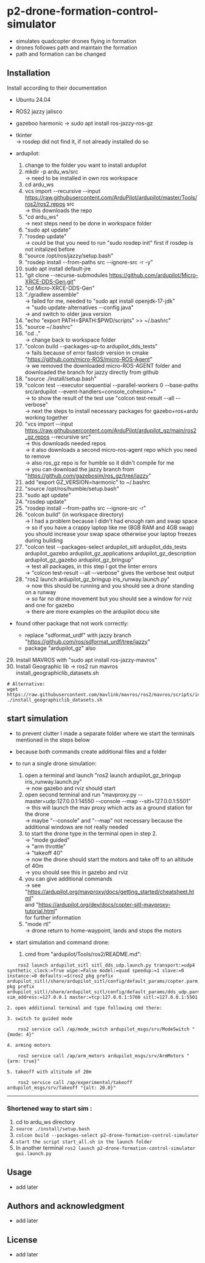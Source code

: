 # p2-drone-formation-control-simulator

- simulates quadcopter drones flying in formation
- drones followes path and maintain the formation
- path and formation can be changed

## Installation
Install according to their documentation
- Ubuntu 24.04 
- ROS2 jazzy jalisco  
- gazeboo harmonic -> sudo apt install ros-jazzy-ros-gz 
- tkinter \
    -> rosdep did not find it, if not already installed do so
- ardupilot:
    1. change to the folder you want to install ardupilot 
    2. mkdir -p ardu_ws/src \
        -> need to be installed in own ros workspace 
    3. cd ardu_ws
    4. vcs import --recursive --input  https://raw.githubusercontent.com/ArduPilot/ardupilot/master/Tools/ros2/ros2.repos src \
        -> this downloads the repo
    4. "cd ardu_ws" \
        -> next steps need to be done in workspace folder
    5. "sudo apt update" 
    6. "rosdep update" \
        -> could be that you need to run "sudo rosdep init" first if rosdep is not initalized before
    7. "source /opt/ros/jazzy/setup.bash"
    8. "rosdep install --from-paths src --ignore-src -r -y"
    9. sudo apt install default-jre
    10. "git clone --recurse-submodules https://github.com/ardupilot/Micro-XRCE-DDS-Gen.git"
    11. "cd Micro-XRCE-DDS-Gen"
    12. "./gradlew assemble" \
        -> failed for me, needed to "sudo apt install openjdk-17-jdk" \
        -> "sudo update-alternatives --config java" \
        -> and switch to older java version 
    14. "echo "export PATH=\$PATH:$PWD/scripts" >> ~/.bashrc"
    15. "source ~/.bashrc"
    16. "cd .." \
        -> change back to workspace folder
    17. "colcon build --packages-up-to ardupilot_dds_tests" \
        -> fails because of error fastcdr version in cmake
           "https://github.com/micro-ROS/micro-ROS-Agent" \
        -> we removed the downloaded micro-ROS-AGENT folder 
           and downloaded the branch for jazzy directly from github
    18. "source ./install/setup.bash"
    19. "colcon test --executor sequential --parallel-workers 0 --base-paths src/ardupilot --event-handlers=console_cohesion+" \
        -> to show the result of the test use "colcon test-result --all --verbose" \
        -> next the steps to install necessary packages for gazebo+ros+ardu working together  
    20. "vcs import --input https://raw.githubusercontent.com/ArduPilot/ardupilot_gz/main/ros2_gz.repos --recursive src" \
        -> this downloads needed repos \
        -> it also downloads a second micro-ros-agent repo which you need to remove  \
        -> also ros_gz repo is for humble so it didn't compile for me \
        -> you can download the jazzy branch from "https://github.com/gazebosim/ros_gz/tree/jazzy" 
    21. add "export GZ_VERSION=harmonic" to ~/.bashrc
    22. "source /opt/ros/humble/setup.bash"
    23. "sudo apt update"
    24. "rosdep update"
    25. "rosdep install --from-paths src --ignore-src -r"    
    26. "colcon build" (in workspace directory) \
        -> I had a problem because I didn't had enough ram and swap space  \
        -> so if you have a crappy laptop like me (8GB RAM and 4GB swap) you should increase your swap space otherwise 
           your laptop freezes during building 
    27. "colcon test --packages-select ardupilot_sitl ardupilot_dds_tests ardupilot_gazebo ardupilot_gz_applications ardupilot_gz_description ardupilot_gz_gazebo ardupilot_gz_bringup" \
        -> test all packages, in this step I got the linter errors \
        -> "colcon test-result --all --verbose" gives the verbose test output
    28. "ros2 launch ardupilot_gz_bringup iris_runway.launch.py" \
        -> now this should be running and you should see a drone standing on a runway \
        -> so far no drone movement but you should see a  window for rviz and  one for gazebo  \
        -> there are more examples on the ardupilot docu site 

- found other package that not work correctly:
    - replace "sdformat_urdf" with jazzy branch "https://github.com/ros/sdformat_urdf/tree/jazzy" 
    - package "ardupilot_gz" also  

29. Install MAVROS with "sudo apt install ros-jazzy-mavros"
30.  Install Geographic lib
    -> ros2 run mavros install_geographiclib_datasets.sh

    # Alternative:
    wget https://raw.githubusercontent.com/mavlink/mavros/ros2/mavros/scripts/install_geographiclib_datasets.sh
    ./install_geographiclib_datasets.sh


## start simulation

- to prevent clutter I made a separate folder where we start the terminals mentioned in the steps below
- because both commands create additional files and a folder 
- to run a single drone simulation:
    1. open a terminal and launch "ros2 launch ardupilot_gz_bringup iris_runway.launch.py" \
        -> now gazebo and rviz should start
    2. open second terminal and run "mavproxy.py --master=udp:127.0.0.1:14550  --console --map --sitl=127.0.0.1:5501" \
        -> this will launch the mav proxy which acts as a ground station for the drone \
        -> maybe "--console" and "--map" not necessary because the additional windows are not really needed 
    3. to start the drone type in the terminal open in step 2. \
        -> "mode guided" \
        -> "arm throttle" \
        -> "takeoff 40" \
        -> now the drone should start the motors and take off to an altitude of 40m \
        -> you should see this in gazebo and rviz 
    4. you can give additional commands \
        -> see "https://ardupilot.org/mavproxy/docs/getting_started/cheatsheet.html" \
           and "https://ardupilot.org/dev/docs/copter-sitl-mavproxy-tutorial.html" \
           for further information
    5. "mode rtl" \
        -> drone return to home-waypoint, lands and stops the motors

- start simulation and command drone: 
    1. cmd from "ardupilot/Tools/ros2/README.md":
>>>
        ros2 launch ardupilot_sitl sitl_dds_udp.launch.py transport:=udp4 synthetic_clock:=True wipe:=False model:=quad speedup:=1 slave:=0 instance:=0 defaults:=$(ros2 pkg prefix ardupilot_sitl)/share/ardupilot_sitl/config/default_params/copter.parm,$(ros2 pkg prefix ardupilot_sitl)/share/ardupilot_sitl/config/default_params/dds_udp.parm sim_address:=127.0.0.1 master:=tcp:127.0.0.1:5760 sitl:=127.0.0.1:5501
>>>
    2. open additional terminal and type following cmd there:

    3. switch to guided mode

        ros2 service call /ap/mode_switch ardupilot_msgs/srv/ModeSwitch "{mode: 4}"

    4. arming motors

        ros2 service call /ap/arm_motors ardupilot_msgs/srv/ArmMotors "{arm: true}"

    5. takeoff with altitude of 20m

        ros2 service call /ap/experimental/takeoff  ardupilot_msgs/srv/Takeoff "{alt: 20.0}"


--------------------

### Shortened way to start sim : 

1. cd to ardu_ws directory 
2. `source ./install/setup.bash`
3. `colcon build --packages-select p2-drone-formation-control-simulator`
4. `start the script start_all.sh in the launch folder`
5. In another terminal 
   `ros2 launch p2-drone-formation-control-simulator gui.launch.py`
## Usage
- add later

## Authors and acknowledgment
- add later

## License
- add later

